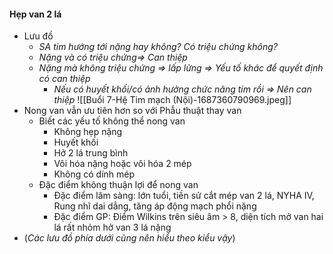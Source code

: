 #### Hẹp van 2 lá
- Lưu đồ
	- _SA tim hướng tới nặng hay không? Có triệu chứng không?_
	- _Nặng và có triệu chứng=> Can thiệp_
	- _Nặng mà không triệu chứng => lấp lửng => Yếu tố khác để quyết định có can thiệp_
		- _Nếu có huyết khối/có ảnh hưởng chức năng tim rồi => Nên can thiệp_
![[Buổi 7-Hệ Tim mạch (Nội)-1687360790969.jpeg]]
- Nong van vẫn ưu tiên hơn so với Phẫu thuật thay van
	- Biết các yếu tố không thể nong van
		- Không hẹp nặng
		- Huyết khối
		- Hở 2 lá trung bình
		- Vôi hóa nặng hoặc vôi hóa 2 mép
		- Không có dính mép
	- Đặc điểm không thuận lợi để nong van
		- Đặc điểm lâm sàng: lớn tuổi, tiền sử cắt mép van 2 lá, NYHA IV, Rung nhĩ dai dẳng, tăng áp động mạch phổi nặng
		- Đặc điểm GP: Điểm Wilkins trên siêu âm > 8, diện tích mở van hai lá rất nhỏm hở van 3 lá nặng
- (_Các lưu đồ phía dưới cũng nên hiểu theo kiểu vậy_)